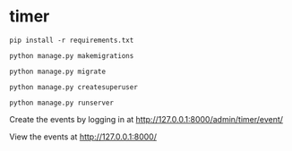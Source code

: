 # timer
` pip install -r requirements.txt `

` python manage.py makemigrations `

` python manage.py migrate `

` python manage.py createsuperuser `

` python manage.py runserver `

Create the events by logging in at http://127.0.0.1:8000/admin/timer/event/

View the events at http://127.0.0.1:8000/
